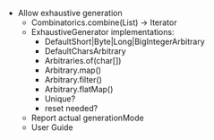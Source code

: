 -  Allow exhaustive generation
   - Combinatorics.combine(List<Iterable>) -> Iterator<List>
   - ExhaustiveGenerator implementations:
     - DefaultShort|Byte|Long|BigIntegerArbitrary
     - DefaultCharsArbitrary
     - Arbitraries.of(char[])
     - Arbitrary.map()
     - Arbitrary.filter()
     - Arbitrary.flatMap()
     - Unique?
     - reset needed?
   - Report actual generationMode
   - User Guide

